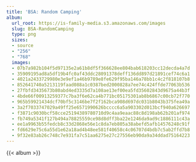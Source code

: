 ```yaml
---
title: 'BSA: Random Camping'
album:
  url_root: https://is-family-media.s3.amazonaws.com/images
  slug: BSA-RandomCamping
  type: png
  sizes:
  - source
  - "256"
  - "768"
  images:
  - 07b7a982b104f5d97135e2a61b8df5f366628ee804bab618203cc12decda4a7d
  - 35909195ad8a5df19b4fc0af43ddc28091378deff136dd897d21891cef74c6a1
  - 4021a2433729980e3e9ef1a46b9789e8fe629f95ba146a78bb1c4c2f818107b8
  - 852641740a5213119faad088a1c0387bed2000828a7ee74c424ffde77063b536
  - 27fbfd3435673b80abd4ed3335d7a108ae13ef00ea5fd35602843d9675a44b3f
  - 4bde66f00913259377c7ba3f6e62ca4b771bc05175301ab8b6867c00cb72f770
  - 965b59921434dcf70bf5c3146be7f2f162bca908d697dc031b8043b375fea49a
  - 3a2f7033747029a49ff25e6571990626bcccc6a5a903302d013bcf940a626697
  - f3871c9030bcf58cce25194389780710d9c4aa9eaac88c8d198ab62b201af974
  - fb749a5341f127b494a78825559ce98d8dff3ba22e1246da9ad9c1886111c43a
  - ee1a9963b55fedcb8c33d2868e56e1c8da7eb805a38abefd5afb14576248c91f
  - fd6629e75c6a55d1e62a18ad4b48ee581f40658c4c06707d4bdb7c5ab2ffd7b8
  - 9f32e83ab26c748c7e931fa7c51aa6275e27c27556eb90da9a34ddad75164223
---
```

{{< album >}}
